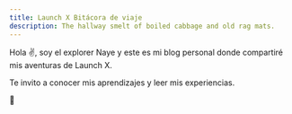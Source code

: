 ```yaml
---
title: Launch X Bitácora de viaje
description: The hallway smelt of boiled cabbage and old rag mats.
---
```


Hola ✌️,  soy el explorer Naye y este es mi blog personal donde compartiré mis aventuras de Launch X.

Te invito a conocer mis aprendizajes y leer mis experiencias.

🚀
